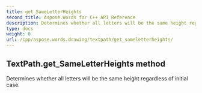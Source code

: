 ```yaml
---
title: get_SameLetterHeights
second_title: Aspose.Words for C++ API Reference
description: Determines whether all letters will be the same height regardless of initial case. 
type: docs
weight: 0
url: /cpp/aspose.words.drawing/textpath/get_sameletterheights/
---
```

## TextPath.get_SameLetterHeights method


Determines whether all letters will be the same height regardless of initial case.

